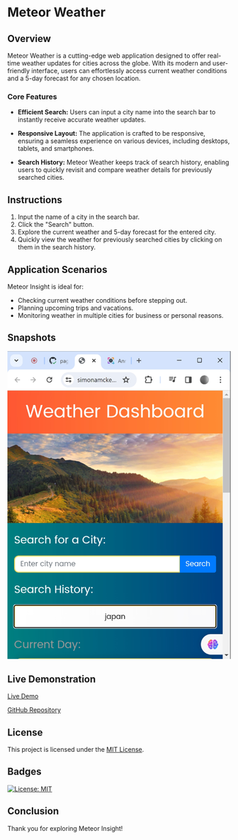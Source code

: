 # Meteor Weather

## Overview

Meteor Weather is a cutting-edge web application designed to offer real-time weather updates for cities across the globe. With its modern and user-friendly interface, users can effortlessly access current weather conditions and a 5-day forecast for any chosen location.

### Core Features

- **Efficient Search:** Users can input a city name into the search bar to instantly receive accurate weather updates.

- **Responsive Layout:** The application is crafted to be responsive, ensuring a seamless experience on various devices, including desktops, tablets, and smartphones.

- **Search History:** Meteor Weather keeps track of search history, enabling users to quickly revisit and compare weather details for previously searched cities.

## Instructions

1. Input the name of a city in the search bar.
2. Click the "Search" button.
3. Explore the current weather and 5-day forecast for the entered city.
4. Quickly view the weather for previously searched cities by clicking on them in the search history.

## Application Scenarios

Meteor Insight is ideal for:

- Checking current weather conditions before stepping out.
- Planning upcoming trips and vacations.
- Monitoring weather in multiple cities for business or personal reasons.

## Snapshots

![Meteor Weather](./Assets/Images/meteor_weather_screenshot.png)

## Live Demonstration

[Live Demo](https://simonamckenzie.github.io/meteor_weather/)

[GitHub Repository](https://github.com/SimonAMcKenzie/meteor_weather)

## License

This project is licensed under the [MIT License](LICENSE).

## Badges

[![License: MIT](https://img.shields.io/badge/License-MIT-yellow.svg)](https://opensource.org/licenses/MIT)

## Conclusion

Thank you for exploring Meteor Insight!
